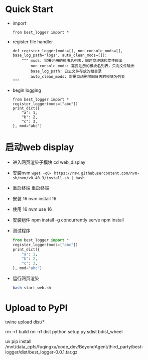 # Quick Start

- import
    ```
    from best_logger import *
    ```
- register file handler
    ```
    def register_logger(mods=[], non_console_mods=[], base_log_path="logs", auto_clean_mods=[]):
        """ mods: 需要注册的模块名列表，同时向终端和文件输出
            non_console_mods: 需要注册的模块名列表，只向文件输出
            base_log_path: 日志文件存放的根目录
            auto_clean_mods: 需要自动删除旧日志的模块名列表
    """
    ```
- begin logging
    ```
    from best_logger import *
    register_logger(mods=["abc"])
    print_dict({
        "a": 1,
        "b": 2,
        "c": 3,
    }, mod="abc")
    ```

# 启动web display
- 进入网页渲染子模块
cd web_display
- 安装nvm
`wget -qO- https://raw.githubusercontent.com/nvm-sh/nvm/v0.40.3/install.sh | bash`
- 重启终端
重启终端
- 安装 16
nvm install 16
- 使用 16
nvm use 16
- 安装组件
npm install -g concurrently serve
npm install

- 测试程序
    ```python
    from best_logger import *
    register_logger(mods=["abc"])
    print_dict({
        "a": 1,
        "b": 2,
        "c": 3,
    }, mod="abc")
    ```

- 运行网页渲染

    ```bash
    bash start_web.sh
    ```

# Upload to PyPI
twine upload dist/*

rm -rf build
rm -rf dist
python setup.py sdist bdist_wheel

uv pip install /mnt/data_cpfs/fuqingxu/code_dev/BeyondAgent/third_party/best-logger/dist/best_logger-0.0.1.tar.gz